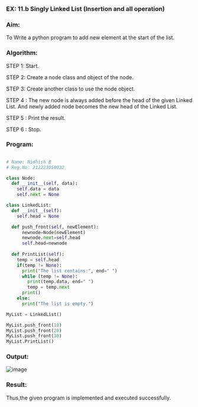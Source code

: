 ### EX: 11.b Singly Linked List (Insertion and all operation)


### Aim: 

To Write a python program to add new element at the start of the list.

### Algorithm:

STEP 1: Start.

STEP 2: Create a node class and object of the node.

STEP 3: Create another class to use the node object.

STEP 4 : The new node is always added before the head of the given Linked List. And newly added node becomes the new head of the Linked List.

STEP 5 : Print the result.

STEP 6 : Stop.

### Program:

```python

# Name: Nidhish B
# Reg.No: 212223050032

class Node:
  def __init__(self, data):
    self.data = data
    self.next = None

class LinkedList:
  def __init__(self):
    self.head = None

  def push_front(self, newElement):
      newnode=Node(newElement)
      newnode.next=self.head
      self.head=newnode
      
  def PrintList(self):
    temp = self.head
    if(temp != None):
      print("The list contains:", end=" ")
      while (temp != None):
        print(temp.data, end=" ")
        temp = temp.next
      print()
    else:
      print("The list is empty.")

MyList = LinkedList()

MyList.push_front(10)
MyList.push_front(20)
MyList.push_front(30)
MyList.PrintList()
```

### Output:

![image](https://github.com/user-attachments/assets/55c5112f-5c72-427c-8f3f-e5eef6488463)

### Result: 

Thus,the given program is implemented and executed successfully.
 


